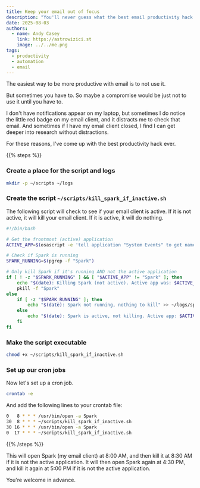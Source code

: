 ```yaml
---
title: Keep your email out of focus
description: "You'll never guess what the best email productivity hack is!"
date: 2025-08-03
authors:
  - name: Andy Casey
    link: https://astrowizici.st
    image: ../../me.png
tags:
  - productivity
  - automation
  - email
---
```


The easiest way to be more productive with email is to not use it. 

But sometimes you have to. So maybe a compromise would be just not to use it until you have to. 

I don't have notifications appear on my laptop, but sometimes I do notice the little red badge on my email client, and it distracts me to check that email. And sometimes if I have my email client closed, I find I can get deeper into research without distractions.

For these reasons, I've come up with the best productivity hack ever.

{{% steps %}}

### Create a place for the script and logs

```bash
mkdir -p ~/scripts ~/logs
```

### Create the script `~/scripts/kill_spark_if_inactive.sh`

The following script will check to see if your email client is active. If it is not active, it will kill your email client. If it is active, it will do nothing.

```bash
#!/bin/bash

# Get the frontmost (active) application
ACTIVE_APP=$(osascript -e 'tell application "System Events" to get name of first application process whose frontmost is true')

# Check if Spark is running
SPARK_RUNNING=$(pgrep -f "Spark")

# Only kill Spark if it's running AND not the active application
if [ ! -z "$SPARK_RUNNING" ] && [ "$ACTIVE_APP" != "Spark" ]; then
    echo "$(date): Killing Spark (not active). Active app was: $ACTIVE_APP" >> ~/logs/spark_kill.log
    pkill -f "Spark"
else
    if [ -z "$SPARK_RUNNING" ]; then
        echo "$(date): Spark not running, nothing to kill" >> ~/logs/spark_kill.log
    else
        echo "$(date): Spark is active, not killing. Active app: $ACTIVE_APP" >> ~/logs/spark_kill.log
    fi
fi
```

### Make the script executable

```bash
chmod +x ~/scripts/kill_spark_if_inactive.sh
```

### Set up our cron jobs

Now let's set up a cron job.

```bash
crontab -e
```

And add the following lines to your crontab file:

```bash
0   8 * * * /usr/bin/open -a Spark
30  8 * * * ~/scripts/kill_spark_if_inactive.sh
30 16 * * * /usr/bin/open -a Spark
0  17 * * * ~/scripts/kill_spark_if_inactive.sh
```

{{% /steps %}}

This will open Spark (my email client) at 8:00 AM, and then kill it at 8:30 AM if it is not the active application. It will then open Spark again at 4:30 PM, and kill it again at 5:00 PM if it is not the active application.

You're welcome in advance.